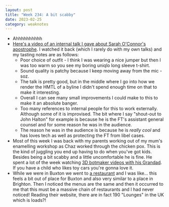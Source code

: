 ```yaml
---
layout: post
title: "Week 234: A bit scabby"
date: 2023-02-25
category: weaknotes
---
```

* Ahhhhhhhhhh
* [Here's a video of an internal talk I gave about Sarah O'Connor's apostrophe](https://www.youtube.com/watch?v=u8HudivnmF8). I watched it back (which I rarely do with my own talks) and my tasting notes are as follows:
  * Poor choice of outfit - I think I was wearing a nice jumper but then I was too warm so you see my boring uniqlo long sleeve t-shirt.
  * Sound quality is patchy because I keep moving away from the mic - soz.
  * The talk is pretty good, but in the middle where I go into how we render the HMTL of a byline I didn't spend enough time on that to make it interesting.
  * Overall I can see many small improvements I could make to this to make it an absolute banger.
  * Too many references to internal people for this to work externally. Although some of it is improvised. The bit where I say "shout-out to John Halton" for example is because he is the FT's assistant general counsel and for some reason he was in the audience.
  * The reason he was in the audience is because he is _really cool_ and has loves tech as well as protecting the FT from libel cases.
* Most of this week I was back with my parents working out of my mum's enamelling workshop as Chaz worked through the chicken pox. This is the kind of juggling you end up having to do when you've got kids. Besides being a bit scabby and a little uncomfortable he is fine. He spent a lot of the week watching [3D botmaker videos with his Grandad](https://www.youtube.com/@3Dbotmaker). If you have a child who likes toy cars you're gonna love it.
* While we were in Buxton we went to [a restaurant](https://thelounges.co.uk/sacro/) and I was like... this feels a bit out of place for Buxton and also very similar to a place in Brighton. Then I noticed the menus are the same and then it occurred to me that this must be a massive chain of restaurants and I had never noticed! Reading their website, there are in fact 190 "Lounges" in the UK which is loads?!
